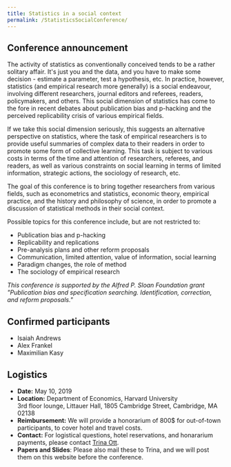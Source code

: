 ```yaml
---
title: Statistics in a social context
permalink: /StatisticsSocialConference/
---
```



## Conference announcement
The activity of statistics as conventionally conceived tends to be a rather solitary affair. It's just you and the data, and you have to make some decision - estimate a parameter, test a hypothesis, etc.
In practice, however, statistics (and empirical research more generally) is a social endeavour, involving different researchers, journal editors and referees, readers, policymakers, and others.
This social dimension of statistics has come to the fore in recent debates about publication bias and p-hacking and the perceived replicability crisis of various empirical fields.

If we take this social dimension seriously, this suggests an alternative perspective on statistics, where the task of empirical researchers is to provide useful summaries of complex data to their readers in order to promote some form of collective learning. This task is subject to various costs in terms of the time and attention of researchers, referees, and readers, as well as various constraints on social learning in terms of limited information, strategic actions, the sociology of research, etc.

The goal of this conference is to bring together researchers from various fields, such as econometrics and statistics, economic theory, empirical practice, and the history and philosophy of science, in order to promote a discussion of statistical methods in their social context.


Possible topics for this conference include, but are not restricted to:
* Publication bias and p-hacking
* Replicability and replications
* Pre-analysis plans and other reform proposals
* Communication, limited attention, value of information, social learning
* Paradigm changes, the role of method
* The sociology of empirical research


*This conference is supported by the Alfred P. Sloan Foundation grant "Publication bias and specification searching. Identification, correction, and reform proposals."*

## Confirmed participants
* Isaiah Andrews
* Alex Frankel
* Maximilian Kasy


## Logistics
* **Date:** May 10, 2019
* **Location:** Department of Economics, Harvard University  
  3rd floor lounge, Littauer Hall, 1805 Cambridge Street, Cambridge, MA 02138
* **Reimbursement:** We will provide a honorarium of 800$ for out-of-town participants, to cover hotel and travel costs.
* **Contact:** For logistical questions, hotel reservations, and honararium payments, please contact [Trina Ott](mailto:ott@fas.harvard.edu).
* **Papers and Slides**: Please also mail these to Trina, and we will post them on this website before the conference.






